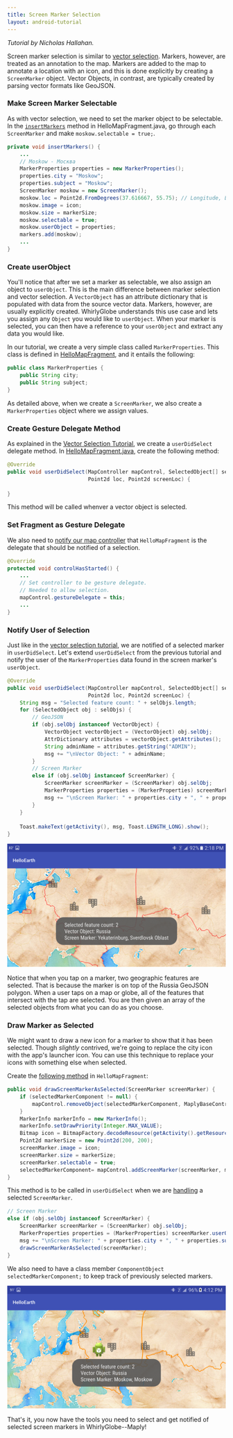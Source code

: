 ```yaml
---
title: Screen Marker Selection
layout: android-tutorial
---
```


*Tutorial by Nicholas Hallahan.*

Screen marker selection is similar to [vector selection](vector-selection.html). Markers, however, are treated as an annotation to the map. Markers are added to the map to annotate a location with an icon, and this is done explicitly by creating a `ScreenMarker` object. Vector Objects, in contrast, are typically created by parsing vector formats like GeoJSON.

### Make Screen Marker Selectable

As with vector selection, we need to set the marker object to be selectable. In the [`insertMarkers`](https://github.com/mousebird/AndroidTutorialProject/blob/3318085f5192b6cf28a7294968a480006817804a/app/src/main/java/io/theoutpost/helloearth/HelloMapFragment.java#L160) method in HelloMapFragment.java, go through each `ScreenMarker` and make `moskow.selectable = true;`.

```java
private void insertMarkers() {
    ...
    // Moskow - Москва
    MarkerProperties properties = new MarkerProperties();
    properties.city = "Moskow";
    properties.subject = "Moskow";
    ScreenMarker moskow = new ScreenMarker();
    moskow.loc = Point2d.FromDegrees(37.616667, 55.75); // Longitude, Latitude
    moskow.image = icon;
    moskow.size = markerSize;
    moskow.selectable = true;
    moskow.userObject = properties;
    markers.add(moskow);
    ...
}
```

### Create userObject

You'll notice that after we set a marker as selectable, we also assign an object to `userObject`. This is the main difference between marker selection and vector selection. A `VectorObject` has an attribute dictionary that is populated with data from the source vector data. Markers, however, are usually explicitly created. WhirlyGlobe understands this use case and lets you assign any `Object` you would like to `userObject`. When your marker is selected, you can then have a reference to your `userObject` and extract any data you would like.

In our tutorial, we create a very simple class called `MarkerProperties`. This class is defined in [HelloMapFragment](https://github.com/mousebird/AndroidTutorialProject/blob/3318085f5192b6cf28a7294968a480006817804a/app/src/main/java/io/theoutpost/helloearth/HelloMapFragment.java#L136-L139), and it entails the following:

```java
public class MarkerProperties {
    public String city;
    public String subject;
}
```

As detailed above, when we create a `ScreenMarker`, we also create a `MarkerProperties` object where we assign values.

### Create Gesture Delegate Method

As explained in the [Vector Selection Tutorial](vector-selection.html), we create a `userDidSelect` delegate method. In [HelloMapFragment.java](https://github.com/mousebird/AndroidTutorialProject/blob/3318085f5192b6cf28a7294968a480006817804a/app/src/main/java/io/theoutpost/helloearth/HelloMapFragment.java#L273-L274), create the following method:

```java
@Override
public void userDidSelect(MapController mapControl, SelectedObject[] selObjs, 
                          Point2d loc, Point2d screenLoc) {

}
```

This method will be called whenver a vector object is selected.

### Set Fragment as Gesture Delegate

We also need to [notify our map controller]((https://github.com/mousebird/AndroidTutorialProject/blob/3318085f5192b6cf28a7294968a480006817804a/app/src/main/java/io/theoutpost/helloearth/HelloMapFragment.java#L122)) that `HelloMapFragment` is the delegate that should be notified of a selection.

```java
@Override
protected void controlHasStarted() {
    ...
    // Set controller to be gesture delegate.
    // Needed to allow selection.
    mapControl.gestureDelegate = this;
    ...
}
```

### Notify User of Selection

Just like in the [vector selection tutorial](vector-selection.html), we are notified of a selected marker in `userDidSelect`. Let's extend `userDidSelect` from the previous tutorial and notify the user of the `MarkerProperties` data found in the screen marker's `userObject`.

```java
@Override
public void userDidSelect(MapController mapControl, SelectedObject[] selObjs, 
                          Point2d loc, Point2d screenLoc) {
    String msg = "Selected feature count: " + selObjs.length;
    for (SelectedObject obj : selObjs) {
        // GeoJSON
        if (obj.selObj instanceof VectorObject) {
            VectorObject vectorObject = (VectorObject) obj.selObj;
            AttrDictionary attributes = vectorObject.getAttributes();
            String adminName = attributes.getString("ADMIN");
            msg += "\nVector Object: " + adminName;
        }
        // Screen Marker
        else if (obj.selObj instanceof ScreenMarker) {
            ScreenMarker screenMarker = (ScreenMarker) obj.selObj;
            MarkerProperties properties = (MarkerProperties) screenMarker.userObject;
            msg += "\nScreen Marker: " + properties.city + ", " + properties.subject;
        }
    }

    Toast.makeText(getActivity(), msg, Toast.LENGTH_LONG).show();
}
```

![Marker Selection](resources/marker-selection.png)

Notice that when you tap on a marker, two geographic features are selected. That is because the marker is on top of the Russia GeoJSON polygon. When a user taps on a map or globe, all of the features that intersect with the tap are selected. You are then given an array of the selected objects from what you can do as you choose.

### Draw Marker as Selected

We might want to draw a new icon for a marker to show that it has been selected. Though _slightly_ contrived, we're going to replace the city icon with the app's launcher icon. You can use this technique to replace your icons with something else when selected.

Create the [following method](https://github.com/mousebird/AndroidTutorialProject/blob/18e6c25f8282ab0d0cb0910dacb8f5daba62fc66/app/src/main/java/io/theoutpost/helloearth/HelloMapFragment.java#L312-L324) in `HelloMapFragment`:

```java
public void drawScreenMarkerAsSelected(ScreenMarker screenMarker) {
    if (selectedMarkerComponent != null) {
        mapControl.removeObject(selectedMarkerComponent, MaplyBaseController.ThreadMode.ThreadAny);
    }
    MarkerInfo markerInfo = new MarkerInfo();
    markerInfo.setDrawPriority(Integer.MAX_VALUE);
    Bitmap icon = BitmapFactory.decodeResource(getActivity().getResources(), R.drawable.maply_ic_launcher);
    Point2d markerSize = new Point2d(200, 200);
    screenMarker.image = icon;
    screenMarker.size = markerSize;
    screenMarker.selectable = true;
    selectedMarkerComponent= mapControl.addScreenMarker(screenMarker, markerInfo, MaplyBaseController.ThreadMode.ThreadAny);
}
```

This method is to be called in `userDidSelect` when we are [handling](https://github.com/mousebird/AndroidTutorialProject/blob/18e6c25f8282ab0d0cb0910dacb8f5daba62fc66/app/src/main/java/io/theoutpost/helloearth/HelloMapFragment.java#L294) a selected `ScreenMarker`. 

```java
// Screen Marker
else if (obj.selObj instanceof ScreenMarker) {
    ScreenMarker screenMarker = (ScreenMarker) obj.selObj;
    MarkerProperties properties = (MarkerProperties) screenMarker.userObject;
    msg += "\nScreen Marker: " + properties.city + ", " + properties.subject;
    drawScreenMarkerAsSelected(screenMarker);
}
```

We also need to have a class member `ComponentObject selectedMarkerComponent;` to keep track of previously selected markers.

![Moscow Android](resources/selected-moscow-android.png)

That's it, you now have the tools you need to select and get notified of selected screen markers in WhirlyGlobe--Maply!
